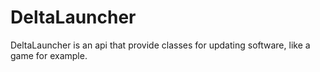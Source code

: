 # DeltaLauncher
DeltaLauncher is an api that provide classes for updating software, like a game for example.

